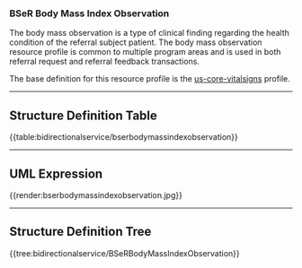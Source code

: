 ### **BSeR Body Mass Index Observation**

The body mass observation is a type of clinical finding regarding the health condition of the referral subject patient. The body mass observation resource profile is common to multiple program areas and is used in both referral request and referral feedback transactions.

The base definition for this resource profile is the [us-core-vitalsigns](http://www.hl7.org/fhir/us/core/us-core-vitalsigns.html) profile. 
___
## Structure Definition Table

{{table:bidirectionalservice/bserbodymassindexobservation}}

___
## UML Expression

{{render:bserbodymassindexobservation.jpg}} 

---
## Structure Definition Tree

{{tree:bidirectionalservice/BSeRBodyMassIndexObservation}}


